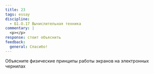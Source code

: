 ```yaml
---
title: 23
tags: essay
discipline:
  - Б1.О.17 Вычислительная техника
commentary: |
  <p></p>
response: стоит объяснить
feedback:
  general: Cпасибо!
---
```


Объясните физические принципы работы экранов на электронных чернилах